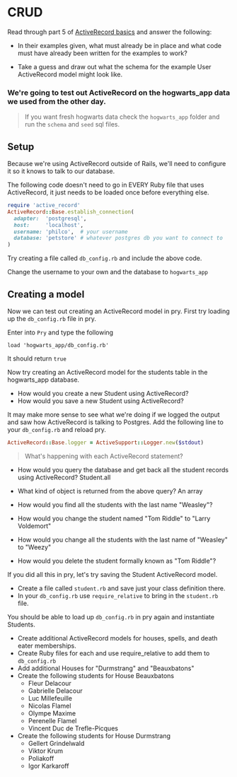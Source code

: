 # CRUD

Read through part 5 of [ActiveRecord basics](http://guides.rubyonrails.org/active_record_basics.html#crud-reading-and-writing-data) and answer the following:

- In their examples given, what must already be in place and what code must have already been written for the examples to work?

- Take a guess and draw out what the schema for the example User ActiveRecord model might look like.

### We're going to test out ActiveRecord on the hogwarts_app data we used from the other day.

> If you want fresh hogwarts data check the `hogwarts_app` folder and run the
`schema` and `seed` sql files.

## Setup

Because we're using ActiveRecord outside of Rails, we'll need to configure it
so it knows to talk to our database.

The following code doesn't need to go in EVERY Ruby file that uses ActiveRecord,
it just needs to be loaded once before everything else.

```rb
require 'active_record'
ActiveRecord::Base.establish_connection(
  adapter:  'postgresql',
  host:     'localhost',
  username: 'philco',  # your username
  database: 'petstore' # whatever postgres db you want to connect to
)
```

Try creating a file called `db_config.rb` and include the above code.

Change the username to your own and the database to `hogwarts_app`

## Creating a model

Now we can test out creating an ActiveRecord model in pry.
First try loading up the `db_config.rb` file in pry.

Enter into `Pry` and type the following

```
load 'hogwarts_app/db_config.rb'
```

It should return `true`

Now try creating an ActiveRecord model for the students table in the hogwarts_app database.

- How would you create a new Student using ActiveRecord?
- How would you save a new Student using ActiveRecord?

It may make more sense to see what we're doing if we logged the output and saw how ActiveRecord is talking to Postgres.  Add the following line to your `db_config.rb` and reload pry.

```rb
ActiveRecord::Base.logger = ActiveSupport::Logger.new($stdout)
```

> What's happening with each ActiveRecord statement?


- How would you query the database and get back all the student records using ActiveRecord?
   Student.all
- What kind of object is returned from the above query?
   An array
- How would you find all the students with the last name "Weasley"?

- How would you change the student named "Tom Riddle" to "Larry Voldemort"
- How would you change all the students with the last name of "Weasley" to "Weezy"
- How would you delete the student formally known as "Tom Riddle"?

If you did all this in pry, let's try saving the Student ActiveRecord model.
- Create a file called `student.rb` and save just your class definition there.
- In your `db_config.rb` use `require_relative` to bring in the `student.rb` file.

You should be able to load up `db_config.rb` in pry again and instantiate Students.

- Create additional ActiveRecord models for houses, spells, and death eater memberships.
- Create Ruby files for each and use require_relative to add them to `db_config.rb`
- Add additional Houses for "Durmstrang" and "Beauxbatons"
- Create the following students for House Beauxbatons
  - Fleur Delacour
  - Gabrielle Delacour
  - Luc Millefeuille
  - Nicolas Flamel
  - Olympe Maxime
  - Perenelle Flamel
  - Vincent Duc de Trefle-Picques
- Create the following students for House Durmstrang
  - Gellert Grindelwald
  - Viktor Krum
  - Poliakoff
  - Igor Karkaroff
